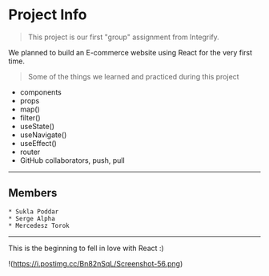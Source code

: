 # Project Info

> This project is our first "group" assignment from Integrify.

We planned to build an E-commerce website using React for the very first time.

> Some of the things we learned and practiced during this project

- components
- props
- map()
- filter()
- useState()
- useNavigate()
- useEffect()
- router
- GitHub collaborators, push, pull

---

## Members

    * Sukla Poddar
    * Serge Alpha
    * Mercedesz Torok

---

This is the beginning to fell in love with React :)

!(https://i.postimg.cc/Bn82nSqL/Screenshot-56.png)
